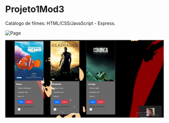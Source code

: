 # Projeto1Mod3
Catálogo de filmes: HTML/CSS/JavaScript - Express.

![Page](home.JPG)

![Page](Frontend/home2.JPG)

